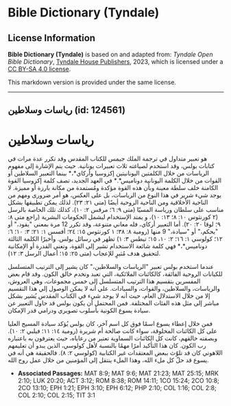 # Bible Dictionary (Tyndale)

## License Information

**Bible Dictionary (Tyndale)** is based on and adapted from: _Tyndale Open Bible Dictionary_, [Tyndale House Publishers](https://tyndaleopenresources.com/), 2023, which is licensed under a [CC BY-SA 4.0 license](https://creativecommons.org/licenses/by-sa/4.0/legalcode.en).

This markdown version is provided under the same license.



--------------------------------

## رياسات وسلاطين (id: 124561)

رياسات وسلاطين
==============

هو تعبير متداول في ترجمة الملك جيمس للكتاب المقدس وقد تكرر عدة مرات في كتابات بولس، وقد استخدم لصياغته ثلاث تعبيرات يونانية. حيث يتم الإشارة إلى مفهوم الرياسات من خلال الكلمتين اليونانيتين إكزوسيا وأركاي*،* بينما التعبير السلاطين أو القوات من خلال الكلمة اليونانية دوناميس*.* في العهد الجديد، تصف كلمة إكزوسيا القوة الكامنة خلف سلطة معينة وبأن هذه القوة مؤكدة ومُستمدة من مكانة بارزة أو مميزة. لا يوجد شيء شرير في هذا النوع من الرياسات، بل على العكس، هو أمر ضرورى ومهم من الناحية الأخلاقية ومن الناحية الروحية أيضًا (متى ٢١: ٢٣). لذلك يمكن تطبيقها بشكل مناسب على سلطان ورياسة المسيّا (متى ٩: ٦؛ مرقس ٢: ١٠)، كذلك تلك الخاصة بالرسل (٢ كورنثوس ١٠: ٨؛ ١٣: ١٠)، و يمتد الإستخدام ليشمل الحكومات البشرية (راجع متى ٨: ٩؛ لوقا ٢٠: ٢٠). أما التعبير أركاي، فله معاني متنوعة، وقد تكرر 12 مرة بمعنى "يقود،" أو "يحكم،" أو "سيادة،" 9 منها (رومية ٨: ٣٨؛ ١ كورنثوس ١٥: ٢٤؛ أفسس ١: ٢١؛ ٣: ١٠؛ ٦: ١٢؛ كولوسي ١: ١٦؛ ٢: ١٠، ١٥؛ تيطس ٣: ١) تظهر في رسائل بولس. وأخيرًا الكلمة الثالثة دوناميس*،* فهي كلمة شائعة الاستخدام تشير إلى القوة، وتعني القدرة أو الإمكانية لتحقيق هدف مُثيرٍ للإعجاب (متى ٢٥: ١٥؛ أعمال الرسل ٣: ١٢).

عندما استخدم بولس تعبير "الرياسات والسلاطين،" كان يشير إلى الترتيب المتسلسل للكيانات الروحية الفائقة، كالكائنات الملائكية، التي تعبد وتخدم خالق الكون. وقد قام بعض المفسرين بتقسيم هذا الترتيب المتسلسل إلى خمس مجموعات، وهي العروش، والرياسات، والسلاطين، والقوات، والسيادات. علي أنه لا يمكن الوصول إلي هذا التقسيم إلا من خلال الاستدلال العام، حيث أنه لا يوجد شيء في الكتاب المقدس يُشير بشكل مباشر إلى مثل هذه الفئات المختلفة. فمن المحتمل أن يكون بولس قد حاول التعبير عن سيادة يسوع الكونية بأسلوب تصويري ودرامي قدر الإمكان.

فمن خلال إعطاء يسوع اسمًا فوق كل اسم آخر، كان بولس يُؤكد سيادة المسيح العليا على كل الكائنات المخلوقة، سواء كانت صالحة أم شريرة (رومية ١٤: ١١؛ فيلبي ٢: ١٠). وبصفته خالقهم، كانت كل الكائنات السماوية تعتبر من رعاياه، حيث يعترفون به باعتباره رب الكون. كان هذا التأكيد أمرًا مهمًا بالنسبة لأهل كولوسي، الذين يبدو أن تعليمهم اللاهوتي كان قد تلوّث ببعض المعتقدات غير الكتابية (كولوسي ٢: ٨). فالحقيقة هي أنه في يسوع قد حلّ كل ملء الله، وهذا الملء ينتقل إلى المؤمنين من خلال عمل روح الله.

* **Associated Passages:** MAT 8:9; MAT 9:6; MAT 21:23; MAT 25:15; MRK 2:10; LUK 20:20; ACT 3:12; ROM 8:38; ROM 14:11; 1CO 15:24; 2CO 10:8; 2CO 13:10; EPH 1:21; EPH 3:10; EPH 6:12; PHP 2:10; COL 1:16; COL 2:8; COL 2:10; COL 2:15; TIT 3:1

